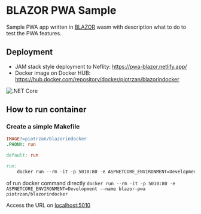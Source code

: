 # BLAZOR PWA Sample

Sample PWA app written in [BLAZOR](https://dotnet.microsoft.com/apps/aspnet/web-apps/blazor) wasm with description what to do to test the PWA features.

## Deployment

- JAM stack style deployment to Neflity: https://pwa-blazor.netlify.app/
- Docker image on Docker HUB: https://hub.docker.com/repository/docker/piotrzan/blazorindocker

![.NET Core](https://github.com/Piotr1215/pwa-sample/workflows/.NET%20Core/badge.svg?branch=master)

## How to run container

### Create a simple Makefile

``` makefile
IMAGE?=piotrzan/blazorindocker
.PHONY: run

default: run

run:
	docker run --rm -it -p 5010:80 -e ASPNETCORE_ENVIRONMENT=Development --name blazor-pwa $(IMAGE)
```
of run docker command directly `docker run --rm -it -p 5010:80 -e ASPNETCORE_ENVIRONMENT=Development --name blazor-pwa piotrzan/blazorindocker`

Access the URL on [localhost:5010](http://localhost:5010/)